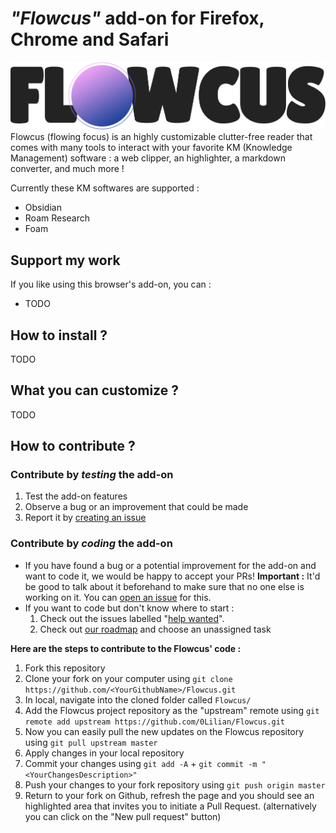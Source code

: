# _**"Flowcus"**_ add-on for Firefox, Chrome and Safari
![](https://github.com/0Lilian/Flowcus/raw/master/0_common/staticfiles/images/logo-dark.png)
Flowcus (flowing focus) is an highly customizable clutter-free reader that comes with many tools to interact with your favorite KM (Knowledge Management) software : a web clipper, an highlighter, a markdown converter, and much more !

Currently these KM softwares are supported :
- Obsidian
- Roam Research
- Foam

## Support my work
If you like using this browser's add-on, you can :
- TODO

## How to install ?
TODO

## What you can customize ?
TODO

## How to contribute ?

### Contribute by _**testing**_ the add-on
1) Test the add-on features
2) Observe a bug or an improvement that could be made
3) Report it by [creating an issue](https://github.com/0Lilian/Flowcus/issues/new)

### Contribute by _**coding**_ the add-on
- If you have found a bug or a potential improvement for the add-on and want to code it, we would be happy to accept your PRs!
  **Important :** It'd be good to talk about it beforehand to make sure that no one else is working on it. You can [open an issue](https://github.com/0Lilian/Flowcus/issues/new) for this.
- If you want to code but don't know where to start :
  1) Check out the issues labelled "[help wanted](https://github.com/0Lilian/Flowcus/labels/help%20wanted)".
  2) Check out [our roadmap](https://github.com/0Lilian/Flowcus/projects/1) and choose an unassigned task

**Here are the steps to contribute to the Flowcus' code :**
1) Fork this repository
2) Clone your fork on your computer using `git clone https://github.com/<YourGithubName>/Flowcus.git`
3) In local, navigate into the cloned folder called `Flowcus/`
4) Add the Flowcus project repository as the "upstream" remote using `git remote add upstream https://github.com/0Lilian/Flowcus.git`
5) Now you can easily pull the new updates on the Flowcus repository using `git pull upstream master`
5) Apply changes in your local repository
6) Commit your changes using `git add -A` + `git commit -m "<YourChangesDescription>"`
7) Push your changes to your fork repository using `git push origin master`
8) Return to your fork on Github, refresh the page and you should see an highlighted area that invites you to initiate a Pull Request. (alternatively you can click on the "New pull request" button)
